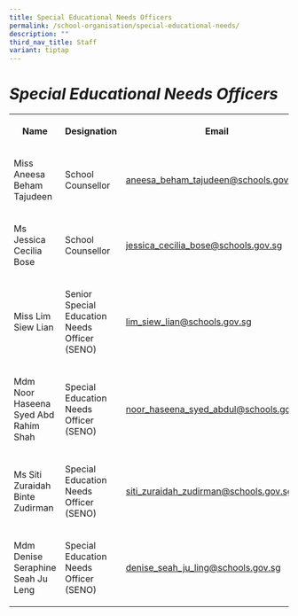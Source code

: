 ```yaml
---
title: Special Educational Needs Officers
permalink: /school-organisation/special-educational-needs/
description: ""
third_nav_title: Staff
variant: tiptap
---
```

<h1><em>Special Educational Needs Officers</em></h1>
<table style="minWidth: 75px">
<colgroup>
<col>
<col>
<col>
</colgroup>
<tbody>
<tr>
<th rowspan="1" colspan="1">
<p>Name</p>
</th>
<th rowspan="1" colspan="1">
<p>Designation</p>
</th>
<th rowspan="1" colspan="1">
<p>Email</p>
</th>
</tr>
<tr>
<td rowspan="1" colspan="1">
<p>Miss Aneesa Beham Tajudeen</p>
</td>
<td rowspan="1" colspan="1">
<p>School Counsellor</p>
</td>
<td rowspan="1" colspan="1">
<p><a href="mailto:aneesa_beham_tajudeen@schools.gov.sg" rel="noopener noreferrer nofollow" target="_blank">aneesa_beham_tajudeen@schools.gov.sg</a>
</p>
</td>
</tr>
<tr>
<td rowspan="1" colspan="1">
<p>Ms Jessica Cecilia Bose</p>
</td>
<td rowspan="1" colspan="1">
<p>School Counsellor</p>
</td>
<td rowspan="1" colspan="1">
<p><a href="mailto:jessica_cecilia_bose@schools.gov.sg" rel="noopener noreferrer nofollow" target="_blank">jessica_cecilia_bose@schools.gov.sg</a>
</p>
</td>
</tr>
<tr>
<td rowspan="1" colspan="1">
<p>Miss Lim Siew Lian</p>
</td>
<td rowspan="1" colspan="1">
<p>Senior Special Education Needs Officer (SENO)</p>
</td>
<td rowspan="1" colspan="1">
<p><a href="mailto:lim_siew_lian@schools.gov.sg" rel="noopener noreferrer nofollow" target="_blank">lim_siew_lian@schools.gov.sg</a>
</p>
</td>
</tr>
<tr>
<td rowspan="1" colspan="1">
<p>Mdm Noor Haseena Syed Abd Rahim Shah</p>
</td>
<td rowspan="1" colspan="1">
<p>Special Education Needs Officer (SENO)</p>
</td>
<td rowspan="1" colspan="1">
<p><a href="mailto:noor_haseena_syed_abdul@schools.gov.sg" rel="noopener noreferrer nofollow" target="_blank">noor_haseena_syed_abdul@schools.gov.sg</a>
</p>
</td>
</tr>
<tr>
<td rowspan="1" colspan="1">
<p>Ms Siti Zuraidah Binte Zudirman</p>
</td>
<td rowspan="1" colspan="1">
<p>Special Education Needs Officer (SENO)</p>
</td>
<td rowspan="1" colspan="1">
<p><a href="mailto:siti_zuraidah_zudirman@schools.gov.sg" rel="noopener noreferrer nofollow" target="_blank">siti_zuraidah_zudirman@schools.gov.sg</a>
</p>
</td>
</tr>
<tr>
<td rowspan="1" colspan="1">
<p>Mdm Denise Seraphine Seah Ju Leng</p>
</td>
<td rowspan="1" colspan="1">
<p>Special Education Needs Officer (SENO)</p>
</td>
<td rowspan="1" colspan="1">
<p><a href="mailto:denise_seah_ju_ling@schools.gov.sg" rel="noopener noreferrer nofollow" target="_blank">denise_seah_ju_ling@schools.gov.sg</a>
</p>
</td>
</tr>
</tbody>
</table>
<p></p>